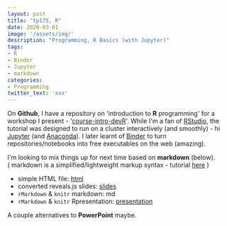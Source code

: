 ```yaml
---
layout: post
title: "tp175, R"
date: 2020-03-01
image: '/assets/img/'
description: "Programming, R Basics (with Jupyter)"
tags:
- R
- Binder
- Jupyter
- markdown
categories:
- Programming
twitter_text: 'xxx'
---
```


On <b>Github</b>, I have a repository on 'introduction to <b>R</b> programming' for a workshop I present - '<a href="https://github.com/tp175/course-intro-devR" target="_blank">course-intro-devR</a>'.
While I'm a fan of <a href="https://rstudio.com/" target="_blank">RStudio</a>, the tutorial was designed to run on a cluster interactively (and smoothly) - hi <a href="https://jupyter.org/" target="_blank">Jupyter</a> (and <a href="https://docs.anaconda.com/" target="_blank">Anaconda</a>).
I later learnt of <a href="https://mybinder.org/" target="_blank">Binder</a> to turn repositories/notebooks into free executables on the web (amazing).

I'm looking to mix things up for next time based on <b>markdown</b> (below).<br>
( markdown is a simplified/lightweight markup syntax - tutorial <a href="https://www.markdowntutorial.com/" target="_blank">here</a> )

<ul>
<li> simple HTML file:
<a href="/work/tp175-Rintrodev.html">html</a></li>

<li> converted reveals.js slides:
<a href="/work/tp175-Rintrodev.slides.html">slides</a></li>

<li> <code>rMarkdown</code> & <code>knitr</code> markdown:
<a >md</a></li>

<li> <code>rMarkdown</code> & <code>knitr</code> Rpresentation:
<a href="/work/tp175-Rslides.md.html">presentation</a></li>
</ul>

A couple alternatives to <b>PowerPoint</b> maybe. 